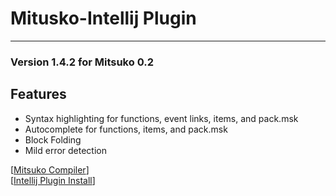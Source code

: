 # Mitusko-Intellij Plugin
***
### Version 1.4.2 for Mitsuko 0.2
## Features
* Syntax highlighting for functions, event links, items, and pack.msk
* Autocomplete for functions, items, and pack.msk
* Block Folding
* Mild error detection

[[Mitsuko Compiler](https://github.com/RemRemEgg/mitsuko "Mitsuko on GitHub")] <br>
[[Intellij Plugin Install](https://plugins.jetbrains.com/plugin/21514-mitsuko "Mitsuko on Intellij")]
